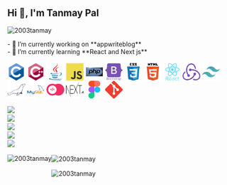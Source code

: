 ## Hi 👋, I'm Tanmay Pal
<p align="left"> <img src="https://komarev.com/ghpvc/?username=2003tanmay&label=Profile%20views&color=0e75b6&style=flat" alt="2003tanmay" /> </p>
- 🔭 I’m currently working on **appwriteblog**
<br>
- 🌱 I’m currently learning **React and Next js**
<div style="display: inline_block"><br>
<img align="center" src="https://raw.githubusercontent.com/teamedwardforever/Readme-Generator/71f25dd8b98329b168142a6b782a107b75eab178/svg/Skills/Languages/c-original.svg" alt="C" width="40" height="40"/>
<img align="center" src="https://raw.githubusercontent.com/teamedwardforever/Readme-Generator/71f25dd8b98329b168142a6b782a107b75eab178/svg/Skills/Languages/cplusplus-original.svg" alt="CPP" width="40" height="40"/>
<img align="center" src="https://raw.githubusercontent.com/teamedwardforever/Readme-Generator/71f25dd8b98329b168142a6b782a107b75eab178/svg/Skills/Languages/java-original.svg" alt="Java" width="40" height="40"/>
<img align="center" src="https://raw.githubusercontent.com/teamedwardforever/Readme-Generator/71f25dd8b98329b168142a6b782a107b75eab178/svg/Skills/Languages/javascript-original.svg" alt="Javascript" width="40" height="40"/>
<img align="center" src="https://raw.githubusercontent.com/teamedwardforever/Readme-Generator/71f25dd8b98329b168142a6b782a107b75eab178/svg/Skills/Languages/php-original.svg" alt="PHP" width="40" height="40"/>
<img align="center" src="https://raw.githubusercontent.com/teamedwardforever/Readme-Generator/71f25dd8b98329b168142a6b782a107b75eab178/svg/Skills/Frontend/bootstrap-plain-wordmark.svg" alt="Bootstrap" width="40" height="40"/>
<img align="center" src="https://raw.githubusercontent.com/teamedwardforever/Readme-Generator/71f25dd8b98329b168142a6b782a107b75eab178/svg/Skills/Frontend/css3-original-wordmark.svg" alt="Css" width="40" height="40"/>
<img align="center" src="https://raw.githubusercontent.com/teamedwardforever/Readme-Generator/71f25dd8b98329b168142a6b782a107b75eab178/svg/Skills/Frontend/html5-original-wordmark.svg" alt="HTML" width="40" height="40"/>
<img align="center" src="https://raw.githubusercontent.com/teamedwardforever/Readme-Generator/71f25dd8b98329b168142a6b782a107b75eab178/svg/Skills/Frontend/react-original-wordmark.svg" alt="React" width="40" height="40"/>
<img align="center" src="https://raw.githubusercontent.com/teamedwardforever/Readme-Generator/71f25dd8b98329b168142a6b782a107b75eab178/svg/Skills/Frontend/redux-original.svg" alt="Redux" width="40" height="40"/>
<img align="center" src="https://raw.githubusercontent.com/teamedwardforever/Readme-Generator/71f25dd8b98329b168142a6b782a107b75eab178/svg/Skills/Frontend/tailwindcss-icon.svg" alt="Tailwindcss" width="40" height="40"/>
<img align="center" src="https://raw.githubusercontent.com/teamedwardforever/Readme-Generator/71f25dd8b98329b168142a6b782a107b75eab178/svg/Skills/Database/mariadb-icon.svg" alt="Mariadb" width="40" height="40"/>
<img align="center" src="https://raw.githubusercontent.com/teamedwardforever/Readme-Generator/71f25dd8b98329b168142a6b782a107b75eab178/svg/Skills/Database/mysql-original-wordmark.svg" alt="Mysql" width="40" height="40"/>
<img align="center" src="https://raw.githubusercontent.com/teamedwardforever/Readme-Generator/71f25dd8b98329b168142a6b782a107b75eab178/svg/Skills/BackendService/appwriteio-icon.svg" alt="Appwrite" width="40" height="40"/>
<img align="center" src="https://raw.githubusercontent.com/teamedwardforever/Readme-Generator/71f25dd8b98329b168142a6b782a107b75eab178/svg/Skills/Static/nextjs-2.svg" alt="Nextjs" width="40" height="40"/>
<img align="center" src="https://raw.githubusercontent.com/teamedwardforever/Readme-Generator/71f25dd8b98329b168142a6b782a107b75eab178/svg/Skills/Software/figma-icon.svg" alt="Figma" width="40" height="40"/>
<img align="center" src="https://raw.githubusercontent.com/teamedwardforever/Readme-Generator/71f25dd8b98329b168142a6b782a107b75eab178/svg/Skills/Other/git-scm-icon.svg" alt="Git" width="40" height="40"/>
</div>
<br>
<div style="display: flex; flex-direction: column;"> 
  <a href="https://leetcode.com/tanmay2003" target="_blank"><img src="https://img.shields.io/badge/leetcode-FFA116?style=for-the-badge&logo=leetcode&logoColor=black" target="_blank"></a>
  <a href="https://www.linkedin.com/in/tanmay-pal2003" target="_blank"><img src="https://img.shields.io/badge/LinkedIn-0A66C2?style=for-the-badge&logo=linkedin&logoColor=white" target="_blank"></a>
 	<a href="#" target="_blank"><img src="https://img.shields.io/badge/GitHub-181717?style=for-the-badge&logo=github&logoColor=white" target="_blank"></a>
  <a href="https://auth.geeksforgeeks.org/user/tanmayspal2003" target="_blank"><img src="https://img.shields.io/badge/geeksforgeeks-2F8D46?style=for-the-badge&logo=geeksforgeeks&logoColor=white" target="_blank"></a> 
  <a href = "mailto:tanmayspal2003@gmail.com"><img src="https://img.shields.io/badge/-Gmail-EA4335?style=for-the-badge&logo=gmail&logoColor=white" target="_blank"></a>
</div>
<p></p><img align="left"  height="180em" src="https://github-readme-stats.vercel.app/api/top-langs/?username=2003tanmay&layout=compact&theme=radical" alt=2003tanmay /></p>
<p><img align="center" height="180em" src="https://github-readme-stats.vercel.app/api?username=2003tanmay&show_icons=true&locale=en&theme=radical" alt="2003tanmay" /></p>
<p><img align="center" height="180em" src="https://github-readme-streak-stats.herokuapp.com/?user=2003tanmay&theme=" alt="2003tanmay" /></p>

